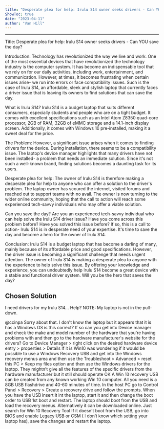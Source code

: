 ```yaml
---
title: "Desperate plea for help: Irulu S14 owner seeks drivers - Can YOU save the day?"
ShowToc: true 
date: "2023-04-11"
author: "Van Hill"
---
```

*****
Title: Desperate plea for help: Irulu S14 owner seeks drivers - Can YOU save the day?

Introduction:
Technology has revolutionized the way we live and work. One of the most essential devices that have revolutionized the technology industry is the computer system. It has become an indispensable tool that we rely on for our daily activities, including work, entertainment, and communication. However, at times, it becomes frustrating when certain issues arise- we run into errors or face compatibility issues. Such is the case of Irulu S14, an affordable, sleek and stylish laptop that currently faces a driver issue that is leaving its owners to find solutions that can save the day.

What is Irulu S14?
Irulu S14 is a budget laptop that suits different consumers, especially students and people who are on a tight budget. It comes with excellent specifications such as an Intel Atom Z8350 quad-core processor, 2GB of RAM, 32GB of eMMC storage and a 14.1-inch display screen. Additionally, it comes with Windows 10 pre-installed, making it a sweet deal for the price.

The Problem:
However, a significant issue arises when it comes to finding drivers for the device. During installation, there seems to be a compatibility issue. The laptop's device manager highlights that many drivers have not been installed- a problem that needs an immediate solution. Since it's not such a well-known brand, finding solutions becomes a daunting task for its users.

Desperate plea for help:
The owner of Irulu S14 is therefore making a desperate plea for help to anyone who can offer a solution to the driver's problem. The laptop owner has scoured the internet, visited forums and reached out to support teams with no avail. The owner is now turning to the wider online community, hoping that the call to action will reach some experienced tech-savvy individuals who may offer a viable solution.

Can you save the day?
Are you an experienced tech-savvy individual who can help solve the Irulu S14 driver issue? Have you come across this problem before? Have you solved this issue before? If so, this is a call to action- Irulu S14 is in desperate need of your expertise. It's time to save the day and become a hero for the owner of Irulu S14.

Conclusion:
Irulu S14 is a budget laptop that has become a darling of many, mainly because of its affordable price and good specifications. However, the driver issue is becoming a significant challenge that needs urgent attention. The owner of Irulu S14 is making a desperate plea to anyone with the experience to help solve this issue. By offering your knowledge and experience, you can undoubtedly help Irulu S14 become a great device with a stable and functional driver system. Will you be the hero that saves the day?


## Chosen Solution
 I need drivers for my Irulu S14… Help?  NOTE: My laptop is not in the pull-down.

 @ccinpa
Sorry about that.
I don't know the laptop but it appears that it is has a Windows OS is this correct?
If so can you get into Device manager and check the make and model number of the hardware that you're having problems with and then go to the hardware manufacturer's website for the drivers? Go to Device Manager > right click on the desired hardware device entry > properties > Details
If it is Win10 was wondering if it would be possible to use a Windows Recovery USB and get into the Windows recovery menus area and then use the Troubleshoot > Advanced > reset this PC > Keep my files option and then use the Windows drivers for the laptop. They mightn’t give all the features of the specific drivers from the hardware manufacturer but it still should operate OK
A Win 10 recovery USB can be created from any known working Win 10 computer. All you need is a 8GB USB flashdrive and 40-60 minutes of time.
In the host PC go to Control Panel > Recovery  > Create a recovery drive and follow the prompts.
When you have the USB insert it int the laptop, start it and then change the boot order to USB 1st boot and restart. The laptop should boot from the USB and load the recovery menus.
Alternatively it can be downloaded online. Just search for Win 10 Recovery Tool
If it doesn’t boot from the USB, go into BIOS and enable Legacy USB or CSM ( I don’t know which setting your laptop has), save the changes and restart the laptop.




